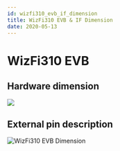```yaml
---
id: wizfi310_evb_if_dimension
title: WizFi310 EVB & IF Dimension
date: 2020-05-13
---
```


# WizFi310 EVB

## Hardware dimension

![](/document_framework/img/products/wizfi310/wizfi310evbdimension/wizfi310_module.png)

## External pin description

![WizFi310 EVB
Dimension](/document_framework/img/products/wizfi310/wizfi310evbdimension/wizfi310_evb_demension.png)
